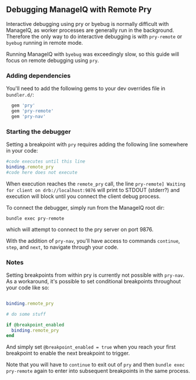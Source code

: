 ## Debugging ManageIQ with Remote Pry

Interactive debugging using pry or byebug is normally difficult with ManageIQ, as worker processes are generally run in the background. Therefore the only way to do interactive debugging is with `pry-remote` or `byebug` running in remote mode.

Running ManageIQ with `byebug` was exceedingly slow, so this guide will focus on remote debugging using `pry`.

### Adding dependencies

You'll need to add the following gems to your dev overrides file in `bundler.d/`:

```ruby
  gem 'pry'
  gem 'pry-remote'
  gem 'pry-nav'
```

### Starting the debugger

Setting a breakpoint with `pry` requires adding the following line somewhere in your code:

```ruby
#code executes until this line
binding.remote_pry
#code here does not execute
```

When execution reaches the `remote_pry` call, the line  `pry-remote] Waiting for client on drb://localhost:9876` will print to STDOUT (stderr?) and execution will block until you connect the client debug process.

To connect the debugger, simply run from the ManageIQ root dir:
```
bundle exec pry-remote
```
which will attempt to connect to the pry server on port 9876.

With the addition of `pry-nav`, you'll have access to commands `continue`, `step`, and `next`, to navigate through your code.

### Notes

Setting breakpoints from within pry is currently not possible with `pry-nav`. As a workaround, it's possible to set conditional breakpoints throughout your code like so:

```ruby

binding.remote_pry

# do some stuff

if @breakpoint_enabled
  binding.remote_pry
end
```

And simply set `@breakpoint_enabled = true` when you reach your first breakpoint to enable the next breakpoint to trigger.

Note that you will have to `continue` to exit out of `pry` and then `bundle exec pry-remote` again to enter into subsequent breakpoints in the same process.
